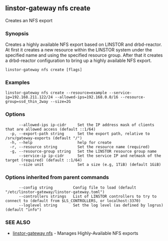 ## linstor-gateway nfs create

Creates an NFS export

### Synopsis

Creates a highly available NFS export based on LINSTOR and drbd-reactor.
At first it creates a new resource within the LINSTOR system under the
specified name and using the specified resource group.
After that it creates a drbd-reactor configuration to bring up a highly available NFS 
export.

```
linstor-gateway nfs create [flags]
```

### Examples

```
linstor-gateway nfs create --resource=example --service-ip=192.168.211.122/24 --allowed-ips=192.168.0.0/16 --resource-group=ssd_thin_2way --size=2G
```

### Options

```
      --allowed-ips ip-cidr     Set the IP address mask of clients that are allowed access (default ::1/64)
  -p, --export-path string      Set the export path, relative to /srv/gateway-exports (default "/")
  -h, --help                    help for create
  -r, --resource string         Set the resource name (required)
  -g, --resource-group string   Set the LINSTOR resource group name
      --service-ip ip-cidr      Set the service IP and netmask of the target (required) (default ::1/64)
      --size unit               Set a size (e.g, 1TiB) (default 1GiB)
```

### Options inherited from parent commands

```
      --config string         Config file to load (default "/etc/linstor-gateway/linstor-gateway.toml")
      --controllers strings   List of LINSTOR controllers to try to connect to (default from $LS_CONTROLLERS, or localhost:3370)
      --loglevel string       Set the log level (as defined by logrus) (default "info")
```

### SEE ALSO

* [linstor-gateway nfs](linstor-gateway_nfs.md)	 - Manages Highly-Available NFS exports

